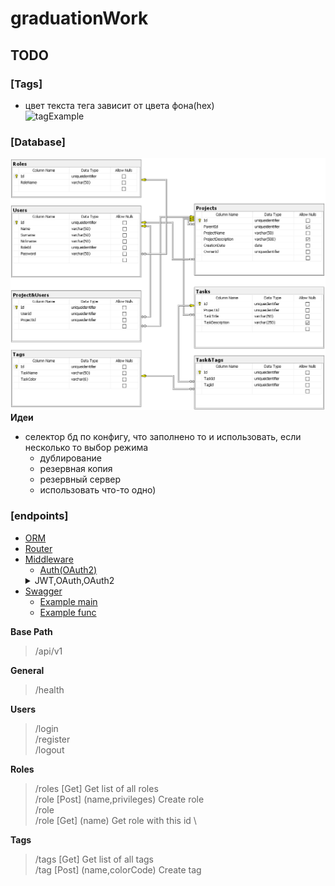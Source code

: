 # graduationWork
## TODO
### [Tags]
- цвет текста тега зависит от цвета фона(hex) \
  ![tagExample](./assets/images/tagExample.png)

### [Database]
![ER Model](./assets/images/ER_Diag.png) \
**Идеи**  
- селектор бд по конфигу, что заполнено то и использовать, если несколько то выбор режима
    - дублирование
    - резервная копия
    - резервный сервер
    - использовать что-то одно)
  
### [endpoints]
- [ORM](https://github.com/go-reform/reform)  
- [Router](https://github.com/gin-gonic/gin)
- [Middleware](https://github.com/gin-gonic/contrib)
  * [Auth(OAuth2)]()
  <details> 
    <summary>JWT,OAuth,OAuth2</summary>
    Firstly, we have to differentiate JWT and OAuth. Basically, JWT is a token format. OAuth is an authorization protocol that can use JWT as a token. OAuth uses server-side and client-side storage. If you want to do real logout you must go with OAuth2. Authentication with JWT token can not logout actually. Because you don't have an Authentication Server that keeps track of tokens. If you want to provide an API to 3rd party clients, you must use OAuth2 also. OAuth2 is very flexible. JWT implementation is very easy and does not take long to implement. If your application needs this sort of flexibility, you should go with OAuth2. But if you don't need this use-case scenario, implementing OAuth2 is a waste of time.
  </details>
- [Swagger](https://github.com/swaggo/gin-swagger)
   * [Example main](https://github.com/swaggo/swag/blob/master/example/celler/main.go)
   * [Example func](https://github.com/swaggo/swag/blob/master/example/celler/controller/examples.go)
  
**Base Path**  
> /api/v1  

**General**
> /health

**Users**
> /login \
> /register \
> /logout 

**Roles**
> /roles [Get] Get list of all roles \
> /role [Post] (name,privileges) Create role \
> /role \
> /role [Get] (name) Get role with this id \

**Tags**
> /tags [Get] Get list of all tags \
> /tag [Post] (name,colorCode) Create tag
